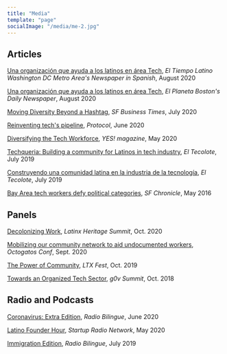```yaml
---
title: "Media"
template: "page"
socialImage: "/media/me-2.jpg"
---
```

## Articles

[Una organización que ayuda a los latinos en área Tech](https://eltiempolatino.com/news/2020/aug/25/techqueria-una-organizacion-que-ayuda-los-latinos-/), *El Tiempo Latino Washington DC Metro Area's Newspaper in Spanish*, August 2020

[Una organización que ayuda a los latinos en área Tech](https://elplaneta.com/news/2020/aug/25/techqueria-una-organizacion-que-ayuda-los-latinos-/), *El Planeta Boston's Daily Newspaper*, August 2020

[Moving Diversity Beyond a Hashtag](https://www.bizjournals.com/sanfrancisco/news/2020/07/03/tech-diversity-efforts-fall-short.html), *SF Business Times*, July 2020

[Reinventing tech's pipeline](https://www.protocol.com/colorstack-stanford-coronavirus-tech-diversity), *Protocol*, June 2020

[Diversifying the Tech Workforce](https://www.yesmagazine.org/issue/coronavirus-community-power/2020/05/09/technology-diversity/), *YES! magazine*, May 2020

[Techqueria: Building a community for Latinos in tech industry](http://eltecolote.org/content/en/features/techqueria-building-a-community-for-latinos-in-tech-industry/), *El Tecolote*, July 2019

[Construyendo una comunidad latina en la industria de la tecnología](http://eltecolote.org/content/es/especiales/techqueria-construye-una-comunidad-latina-en-la-industria-de-la-tecnologia/), *El Tecolote*, July 2019

[Bay Area tech workers defy political categories](https://www.sfchronicle.com/bayarea/article/Bay-Area-tech-workers-defy-political-categories-7388933.php), *SF Chronicle*, May 2016

## Panels

[Decolonizing Work](https://techqueria.org/summit/), *Latinx Heritage Summit*, Oct. 2020 

[Mobilizing our community network to aid undocumented workers](https://octogatosconf.com/#schedule), *Octogatos Conf*, Sept. 2020

[The Power of Community](https://ltxfest.com/wp-content/uploads/2019/10/LTX-Fest-Agenda-Day-4.pdf), *LTX Fest*, Oct. 2019

[Towards an Organized Tech Sector](https://summit.g0v.tw/2018/agenda/recLLsXbJtwdxLeTc/towards-an-organized-tech-sector), *g0v Summit*, Oct. 2018 

## Radio and Podcasts
[Coronavirus: Extra Edition](http://radiobilingue.org/en/noticias/salud/coronavirus-edicion-extra-13/), *Radio Bilingue*, June 2020

[Latino Founder Hour](https://soundcloud.com/latinofounderhour/111-andrea-flores-felipe-ventura-with-techqueria?utm_content=buffer2cd9b&utm_medium=social&utm_source=twitter.com&utm_campaign=buffer), *Startup Radio Network*, May 2020 

[Immigration Edition](http://radiobilingue.org/en/noticias/inmigracion/edicion-de-inmigracion-143/), *Radio Bilingue*, July 2019
